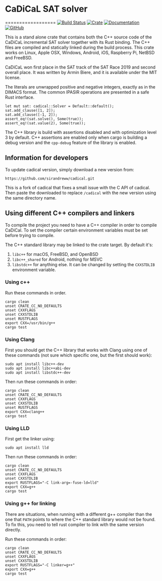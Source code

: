 # CaDiCaL SAT solver
==================
[![Build Status](https://app.travis-ci.com/mmaroti/cadical-rs.svg?branch=master)](https://app.travis-ci.com/github/mmaroti/cadical-rs)
[![Crate](https://img.shields.io/crates/v/cadical)](https://crates.io/crates/cadical)
[![Documentation](https://docs.rs/cadical/badge.svg)](https://docs.rs/cadical)
[![GitHub](https://img.shields.io/github/license/mmaroti/cadical-rs)](LICENSE)

This is a stand alone crate that contains both the C++ source code of the
CaDiCaL incremental SAT solver together with its Rust binding. The C++
files are compiled and statically linked during the build process. This
crate works on Linux, Apple OSX, Windows, Android, iOS, Raspberry Pi,
NetBSD and FreeBSD.

CaDiCaL won first place in the SAT track of the SAT Race 2019 and second
overall place. It was written by Armin Biere, and it is available under the
MIT license.

The literals are unwrapped positive and negative integers, exactly as in the
DIMACS format. The common IPASIR operations are presented in a safe Rust
interface.

```
let mut sat: cadical::Solver = Default::default();
sat.add_clause([1, 2]);
sat.add_clause([-1, 2]);
assert_eq!(sat.solve(), Some(true));
assert_eq!(sat.value(2), Some(true));
```

The C++ library is build with assertions disabled and with optimization level
3 by default. C++ assertions are enabled only when cargo is building a debug 
version and the `cpp-debug` feature of the library is enabled.


## Information for developers

To update cadical version, simply download a new version from:
```
https://github.com/sirandreww/cadical.git
```
This is a fork of cadical that fixes a small issue with the C API of cadical. 
Then paste the downloaded to replace `/cadical` with the new version using the same directory name.


## Using different C++ compilers and linkers

To compile the project you need to have a C++ compiler in order to compile CaDiCal.
To set the compiler certain environment variables must be set before trying to compile.

The C++ standard library may be linked to the crate target. 
By default it's:
1. `libc++` for macOS, FreeBSD, and OpenBSD
2. `libc++_shared` for Android, nothing for MSVC
3. `libstdc++` for anything else. 
It can be changed by setting the `CXXSTDLIB` environment variable.

### Using c++

Run these commands in order.
```
cargo clean
unset CRATE_CC_NO_DEFAULTS
unset CXXFLAGS
unset CXXSTDLIB
unset RUSTFLAGS
export CXX=/usr/bin/g++
cargo test
```

### Using Clang

First you should get the C++ library that works with Clang using one of these commands (not sure which specific one, but the first should work):
```
sudo apt install libc++-dev
sudo apt install libc++abi-dev
sudo apt install libstdc++-dev
```

Then run these commands in order:
```
cargo clean
unset CRATE_CC_NO_DEFAULTS
unset CXXFLAGS
unset CXXSTDLIB
unset RUSTFLAGS
export CXX=clang++
cargo test
```

### Using LLD

First get the linker using:
```
sudo apt install lld
```

Then run these commands in order:
```
cargo clean
unset CRATE_CC_NO_DEFAULTS
unset CXXFLAGS
unset CXXSTDLIB
export RUSTFLAGS="-C link-arg=-fuse-ld=lld"
export CXX=g++
cargo test
```

### Using g++ for linking

There are situations, when running with a different g++ compiler than the one that `PATH` points to where the C++ standard library would not be found.
To fix this, you need to tell rust compiler to link with the same version directly.

Run these commands in order:
```
cargo clean
unset CRATE_CC_NO_DEFAULTS
unset CXXFLAGS
unset CXXSTDLIB
export RUSTFLAGS="-C linker=g++"
export CXX=g++
cargo test
```